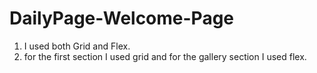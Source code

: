 # DailyPage-Welcome-Page
1. I used both Grid and Flex.
2. for the first section I used grid and for the gallery section I used flex.
